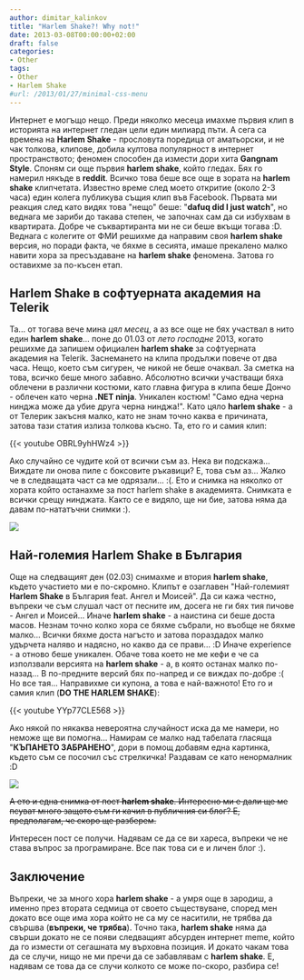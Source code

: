 ```yaml
---
author: dimitar_kalinkov
title: "Harlem Shake?! Why not!"
date: 2013-03-08T00:00:00+02:00
draft: false
categories:
- Other
tags:
- Other
- Harlem Shake
#url: /2013/01/27/minimal-css-menu
---
```


Интернет е могъщо нещо. Преди няколко месеца имахме първия клип в историята на интернет гледан цели един милиард пъти. А сега са времена на **Harlem Shake** - прословута поредица от аматьорски, и не чак толкова, клипове, добила култова популярност в интернет пространството; феномен способен да измести дори хита **Gangnam Style**.  Споням си още първия **harlem shake**, който гледах. Бях го намерил някъде в **reddit**. Всичко това беше все още в зората на **harlem shake** клипчетата. Известно време след моето откритие (около 2-3 часа) един колега публикува същия клип във Facebook. Първата ми реакция след като видях това "нещо" беше: "**dafuq did I just watch**", но веднага ме зариби до такава степен, че започнах сам да си избухвам в квартирата. Добре че съквартиранта ми не си беше вкъщи тогава :D. Веднага с колегите от ФМИ решихме да направим своя **harlem shake** версия, но поради факта, че бяхме в сесията, имаше прекалено малко навити хора за пресъздаване на **harlem shake** феномена. Затова го оставихме за по-късен етап.

## Harlem Shake в софтуерната академия на Telerik

Та... от тогава вече мина *цял месец*, а аз все още не бях участвал в нито един **harlem shake**... поне до 01.03 от *лето господне* 2013, когато решихме да запишем официален **harlem shake** за софтуерната академия на Telerik. Заснемането на клипа продължи повече от два часа. Нещо, което съм сигурен, че никой не беше очаквал. За сметка на това, всичко беше много забавно. Абсолютно всички участващи бяха облечени в различни костюми, като главна фигура в клипа беше Дончо - облечен като черна **.NET ninja**. Уникален костюм! "Само една черна нинджа може да убие друга черна нинджа!". Като цяло **harlem shake** - а от Телерик закъсня малко, като не знам  точно каква е причината, затова тази статия излиза толкова късно. Та, ето го и самия клип:

{{< youtube OBRL9yhHWz4 >}}

Ако случайно се чудите кой от всички съм аз. Нека ви подскажа... Виждате ли онова пиле с боксовите ръкавици? Е, това съм аз... Жалко че в следващата част са ме одрязали... :(. Ето и снимка на няколко от хората който останахме за пост harlem shake в академията. Снимката е всички срещу нинджата. Както се е видяло, ще ни бие, затова няма да давам по-нататъчни снимки :).

<img src="/images/harlem-shake/academy.jpg" style="display: block; margin: auto">

## Най-големия Harlem Shake в България

Още на следващият ден (02.03) снимахме и втория **harlem shake**, където участието ми е по-скромно. Клипът е озаглавен "Най-големият **Harlem Shake** в България feat. Ангел и Моисей". Да си кажа честно, въпреки че съм слушал част от песните им, досега не ги бях тия пичове - Ангел и Моисей... Иначе **harlem shake** - а наистина си беше доста масов. Незнам точно колко хора се бяхме събрали, но въобще не бяхме малко... Всички бяхме доста нагъсто и затова пораздадох малко удърчета наляво и надясно, но какво да се прави... :D Иначе experience - а отново беше уникален. Обаче това което не ме кефи е че са използвали версията на **harlem shake** - а, в която останах малко по-назад... В по-предните версий бях по-напред и се виждах по-добре :( Но все тая... Направихме си купона, а това е най-важното! Ето го и самия клип (**DO THE HARLEM SHAKE**):

{{< youtube YYp77CLE568 >}}

Ако някой по някаква невероятна случайност иска да ме намери, но неможе ще ви помогна... Намирам се малко над табелата гласяща "**КЪПАНЕТО ЗАБРАНЕНО**", дори в помощ добавям една картинка, където съм се посочил със стрелкичка! Раздавам се като ненормалник :D

<img src="/images/harlem-shake/massive.jpg" style="display: block; margin: auto">

~~А ето и една снимка от пост **harlem shake**. Интересно ми е дали ще ме псуват много защото съм ги качил в публичния си блог? Е, предполагам, че скоро ще разберем.~~

Интересен пост се получи. Надявам се да се ви хареса, въпреки че не става въпрос за програмиране. Все пак това си е и личен блог :).

## Заключение

Въпреки, че за много хора **harlem shake** - а умря още в зародиш, а именно през втората седмица от своето съществуване, според мен докато все още има хора който не са му се наситили, не трябва да свършва (**въпреки, че трябва**). Точно така, **harlem shake** няма да свърши докато не се появи следващият абсурден интернет meme, който да го измести от сегашната му върховна позиция. И докато чакам това да се случи, нищо не ми пречи да се забавлявам с **harlem shake**. Е, надявам се това да се случи колкото се може по-скоро, разбира се!
